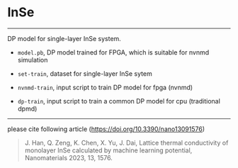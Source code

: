 # InSe

---

DP model for single-layer InSe system.

- `model.pb`, DP model trained for FPGA, which is suitable for nvnmd simulation

- `set-train`, dataset for single-layer InSe sytem

- `nvnmd-train`, input script to train DP model for fpga (nvnmd)

- `dp-train`, input script to train a common DP model for cpu (traditional dpmd)

---

please cite following article (https://doi.org/10.3390/nano13091576)

> J. Han, Q. Zeng, K. Chen, X. Yu, J. Dai, Lattice thermal conductivity of monolayer InSe calculated by machine learning potential, Nanomaterials 2023, 13, 1576.
